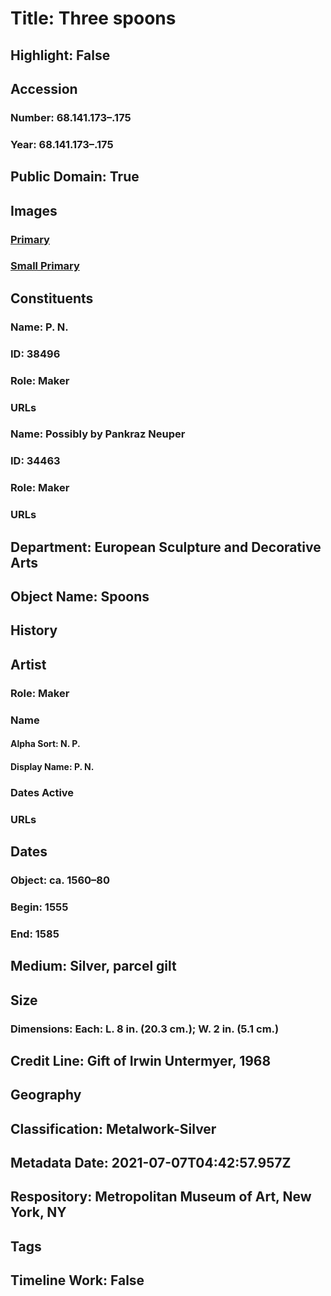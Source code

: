 # Title: Three spoons
## Highlight: False
## Accession
### Number: 68.141.173–.175
### Year: 68.141.173–.175
## Public Domain: True
## Images
### [Primary](https://images.metmuseum.org/CRDImages/es/original/193632.jpg)
### [Small Primary](https://images.metmuseum.org/CRDImages/es/web-large/193632.jpg)
## Constituents
### Name: P. N.
### ID: 38496
### Role: Maker
### URLs
### Name: Possibly by Pankraz Neuper
### ID: 34463
### Role: Maker
### URLs
## Department: European Sculpture and Decorative Arts
## Object Name: Spoons
## History
## Artist
### Role: Maker
### Name
#### Alpha Sort: N. P.
#### Display Name: P. N.
### Dates Active
### URLs
## Dates
### Object: ca. 1560–80
### Begin: 1555
### End: 1585
## Medium: Silver, parcel gilt
## Size
### Dimensions: Each: L. 8 in. (20.3 cm.); W. 2 in. (5.1 cm.)
## Credit Line: Gift of Irwin Untermyer, 1968
## Geography
## Classification: Metalwork-Silver
## Metadata Date: 2021-07-07T04:42:57.957Z
## Respository: Metropolitan Museum of Art, New York, NY
## Tags
## Timeline Work: False